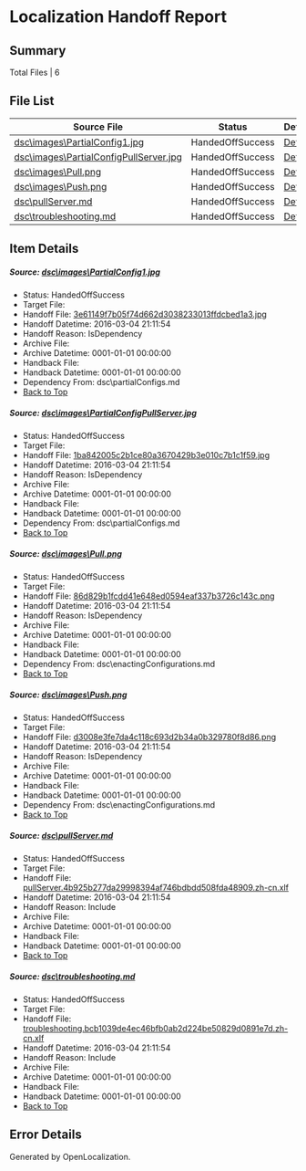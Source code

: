# <a name='report-top'></a> Localization Handoff Report

## Summary
 Total Files | 6

## File List
 Source File | Status | Details 
 ----------- | ------ | ------- 
 [dsc\images\PartialConfig1.jpg](https://github.com/PowerShell/powerShell-Docs/blob/9aee11690c9278e18265f954c6808eecbb1576b5/dsc/images/PartialConfig1.jpg) | HandedOffSuccess | [Details](#3e61149f7b05f74d662d3038233013ffdcbed1a324)
 [dsc\images\PartialConfigPullServer.jpg](https://github.com/PowerShell/powerShell-Docs/blob/9aee11690c9278e18265f954c6808eecbb1576b5/dsc/images/PartialConfigPullServer.jpg) | HandedOffSuccess | [Details](#1ba842005c2b1ce80a3670429b3e010c7b1c1f5925)
 [dsc\images\Pull.png](https://github.com/PowerShell/powerShell-Docs/blob/9aee11690c9278e18265f954c6808eecbb1576b5/dsc/images/Pull.png) | HandedOffSuccess | [Details](#86d829b1fcdd41e648ed0594eaf337b3726c143c26)
 [dsc\images\Push.png](https://github.com/PowerShell/powerShell-Docs/blob/9aee11690c9278e18265f954c6808eecbb1576b5/dsc/images/Push.png) | HandedOffSuccess | [Details](#d3008e3fe7da4c118c693d2b34a0b329780f8d8627)
 [dsc\pullServer.md](https://github.com/PowerShell/powerShell-Docs/blob/9aee11690c9278e18265f954c6808eecbb1576b5/dsc/pullServer.md) | HandedOffSuccess | [Details](#0ef3dedfc2ca50e9edf86f8bb8931d778c3005c450)
 [dsc\troubleshooting.md](https://github.com/PowerShell/powerShell-Docs/blob/9aee11690c9278e18265f954c6808eecbb1576b5/dsc/troubleshooting.md) | HandedOffSuccess | [Details](#d571a7562bd23e3bca78127732dd4fccb88fee1c63)

## Item Details
##### <a name='3e61149f7b05f74d662d3038233013ffdcbed1a324'></a> Source: [dsc\images\PartialConfig1.jpg](https://github.com/PowerShell/powerShell-Docs/blob/9aee11690c9278e18265f954c6808eecbb1576b5/dsc/images/PartialConfig1.jpg)
* Status: HandedOffSuccess
* Target File: 
* Handoff File: [3e61149f7b05f74d662d3038233013ffdcbed1a3.jpg](https://github.com/PowerShell/powerShell-Docs.handoff/blob/120c71b42dea057940168024fac9d1e62f8d3e03/ol-handoff/PowerShell/powerShell-Docs.zh-cn/live/3e61149f7b05f74d662d3038233013ffdcbed1a3.jpg)
* Handoff Datetime: 2016-03-04 21:11:54
* Handoff Reason: IsDependency
* Archive File: 
* Archive Datetime: 0001-01-01 00:00:00
* Handback File: 
* Handback Datetime: 0001-01-01 00:00:00
* Dependency From: dsc\partialConfigs.md
* [Back to Top](#report-top)

##### <a name='1ba842005c2b1ce80a3670429b3e010c7b1c1f5925'></a> Source: [dsc\images\PartialConfigPullServer.jpg](https://github.com/PowerShell/powerShell-Docs/blob/9aee11690c9278e18265f954c6808eecbb1576b5/dsc/images/PartialConfigPullServer.jpg)
* Status: HandedOffSuccess
* Target File: 
* Handoff File: [1ba842005c2b1ce80a3670429b3e010c7b1c1f59.jpg](https://github.com/PowerShell/powerShell-Docs.handoff/blob/120c71b42dea057940168024fac9d1e62f8d3e03/ol-handoff/PowerShell/powerShell-Docs.zh-cn/live/1ba842005c2b1ce80a3670429b3e010c7b1c1f59.jpg)
* Handoff Datetime: 2016-03-04 21:11:54
* Handoff Reason: IsDependency
* Archive File: 
* Archive Datetime: 0001-01-01 00:00:00
* Handback File: 
* Handback Datetime: 0001-01-01 00:00:00
* Dependency From: dsc\partialConfigs.md
* [Back to Top](#report-top)

##### <a name='86d829b1fcdd41e648ed0594eaf337b3726c143c26'></a> Source: [dsc\images\Pull.png](https://github.com/PowerShell/powerShell-Docs/blob/9aee11690c9278e18265f954c6808eecbb1576b5/dsc/images/Pull.png)
* Status: HandedOffSuccess
* Target File: 
* Handoff File: [86d829b1fcdd41e648ed0594eaf337b3726c143c.png](https://github.com/PowerShell/powerShell-Docs.handoff/blob/120c71b42dea057940168024fac9d1e62f8d3e03/ol-handoff/PowerShell/powerShell-Docs.zh-cn/live/86d829b1fcdd41e648ed0594eaf337b3726c143c.png)
* Handoff Datetime: 2016-03-04 21:11:54
* Handoff Reason: IsDependency
* Archive File: 
* Archive Datetime: 0001-01-01 00:00:00
* Handback File: 
* Handback Datetime: 0001-01-01 00:00:00
* Dependency From: dsc\enactingConfigurations.md
* [Back to Top](#report-top)

##### <a name='d3008e3fe7da4c118c693d2b34a0b329780f8d8627'></a> Source: [dsc\images\Push.png](https://github.com/PowerShell/powerShell-Docs/blob/9aee11690c9278e18265f954c6808eecbb1576b5/dsc/images/Push.png)
* Status: HandedOffSuccess
* Target File: 
* Handoff File: [d3008e3fe7da4c118c693d2b34a0b329780f8d86.png](https://github.com/PowerShell/powerShell-Docs.handoff/blob/120c71b42dea057940168024fac9d1e62f8d3e03/ol-handoff/PowerShell/powerShell-Docs.zh-cn/live/d3008e3fe7da4c118c693d2b34a0b329780f8d86.png)
* Handoff Datetime: 2016-03-04 21:11:54
* Handoff Reason: IsDependency
* Archive File: 
* Archive Datetime: 0001-01-01 00:00:00
* Handback File: 
* Handback Datetime: 0001-01-01 00:00:00
* Dependency From: dsc\enactingConfigurations.md
* [Back to Top](#report-top)

##### <a name='0ef3dedfc2ca50e9edf86f8bb8931d778c3005c450'></a> Source: [dsc\pullServer.md](https://github.com/PowerShell/powerShell-Docs/blob/9aee11690c9278e18265f954c6808eecbb1576b5/dsc/pullServer.md)
* Status: HandedOffSuccess
* Target File: 
* Handoff File: [pullServer.4b925b277da29998394af746bdbdd508fda48909.zh-cn.xlf](https://github.com/PowerShell/powerShell-Docs.handoff/blob/120c71b42dea057940168024fac9d1e62f8d3e03/ol-handoff/PowerShell/powerShell-Docs.zh-cn/live/pullServer.4b925b277da29998394af746bdbdd508fda48909.zh-cn.xlf)
* Handoff Datetime: 2016-03-04 21:11:54
* Handoff Reason: Include
* Archive File: 
* Archive Datetime: 0001-01-01 00:00:00
* Handback File: 
* Handback Datetime: 0001-01-01 00:00:00
* [Back to Top](#report-top)

##### <a name='d571a7562bd23e3bca78127732dd4fccb88fee1c63'></a> Source: [dsc\troubleshooting.md](https://github.com/PowerShell/powerShell-Docs/blob/9aee11690c9278e18265f954c6808eecbb1576b5/dsc/troubleshooting.md)
* Status: HandedOffSuccess
* Target File: 
* Handoff File: [troubleshooting.bcb1039de4ec46bfb0ab2d224be50829d0891e7d.zh-cn.xlf](https://github.com/PowerShell/powerShell-Docs.handoff/blob/120c71b42dea057940168024fac9d1e62f8d3e03/ol-handoff/PowerShell/powerShell-Docs.zh-cn/live/troubleshooting.bcb1039de4ec46bfb0ab2d224be50829d0891e7d.zh-cn.xlf)
* Handoff Datetime: 2016-03-04 21:11:54
* Handoff Reason: Include
* Archive File: 
* Archive Datetime: 0001-01-01 00:00:00
* Handback File: 
* Handback Datetime: 0001-01-01 00:00:00
* [Back to Top](#report-top)


## Error Details

Generated by OpenLocalization.
